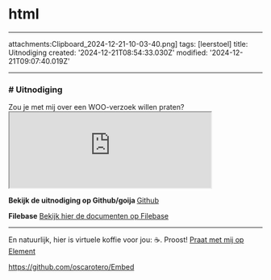 # html

<!DOCTYPE html>
<html>
<head>
<title>Page Title</title>
</head>
<body>

--------------------------------------------------

attachments:Clipboard_2024-12-21-10-03-40.png]
tags: [leerstoel]
title: Uitnodiging 
created: '2024-12-21T08:54:33.030Z'
modified: '2024-12-21T09:07:40.019Z'

---------------------------------------------------

<h3> # Uitnodiging </h3>
Zou je met mij over een WOO-verzoek willen praten? 

<iframe src="https://social.sargasso.nl/@krispijn/113689857939953725/embed" width="400" allowfullscreen="allowfullscreen" sandbox="allow-scripts allow-same-origin allow-popups allow-popups-to-escape-sandbox allow-forms"></iframe>

<b> Bekijk de uitnodiging op Github/goija </b> 
<a href="https://github.com/goija/Shell/blob/main/">Github</a>

<b>Filebase</b>
<a href="https://combined-red-possum.myfilebase.com/ipfs/QmYA9t8UZb6hM3Ws235FpQszJoVQm8guZPDpYzXZW5RJeK/">Bekijk hier de documenten op Filebase</a>

--------------------------------------------------------

En natuurlijk, hier is virtuele koffie voor jou: ☕. Proost!
<a href=" https://matrix.to/#/!GzLeGxuqTMyKdcCOrF:matrix.org?via=matrix.org 
![">Praat met mij op Element</a>


https://github.com/oscarotero/Embed
</body>
</html>

